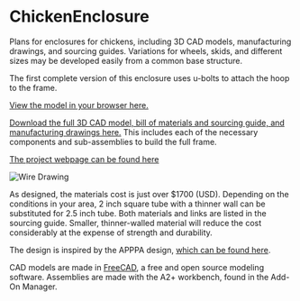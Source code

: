 # ChickenEnclosure
Plans for enclosures for chickens, including 3D CAD models, manufacturing drawings, and sourcing guides. Variations for wheels, skids, and different sizes may be developed easily from a common base structure.

The first complete version of this enclosure uses u-bolts to attach the hoop to the frame.

[View the model in your browser here.](https://skywoman.github.io/ChickenEnclosure/Hoop%20Connection%20-%20U%20Bolts/UBoltModel.xhtml)

[Download the full 3D CAD model, bill of materials and sourcing guide, and manufacturing drawings here.](https://github.com/skywoman/ChickenEnclosure/releases/tag/v1.0.0) This includes each of the necessary components and sub-assemblies to build the full frame.

[The project webpage can be found here](https://skywoman.github.io/ChickenEnclosure/)

![Wire Drawing](dist/Enclosure.png)

As designed, the materials cost is just over $1700 (USD). Depending on the conditions in your area, 2 inch square tube with a thinner wall can be substituted for 2.5 inch tube. Both materials and links are listed in the sourcing guide. Smaller, thinner-walled material will reduce the cost considerably at the expense of strength and durability. 

The design is inspired by the APPPA design, [which can be found here](https://www.apppa.org/resources/Documents/building%20a%20multi%20purpose%20pasture%20shelter.pdf).

CAD models are made in [FreeCAD](https://www.freecadweb.org), a free and open source modeling software.
Assemblies are made with the A2+ workbench, found in the Add-On Manager.
